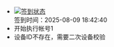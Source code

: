 - [![签到状态](https://github.com/womade/Cloud189-Actions/actions/workflows/main.yml/badge.svg?branch=main)](https://github.com/womade/Cloud189-Actions/actions/workflows/main.yml) <br> 签到时间：2025-08-09 18:42:40
- 开始执行帐号1
- 设备ID不存在，需要二次设备校验
